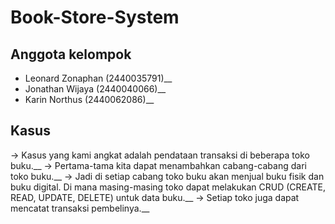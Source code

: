 # Book-Store-System

## Anggota kelompok
- Leonard Zonaphan (2440035791)__
- Jonathan Wijaya (2440040066)__
- Karin Northus (2440062086)__

## Kasus
-> Kasus yang kami angkat adalah pendataan transaksi di beberapa toko buku.__
-> Pertama-tama kita dapat menambahkan cabang-cabang dari toko buku.__
-> Jadi di setiap cabang toko buku akan menjual buku fisik dan buku digital. Di mana masing-masing toko dapat melakukan CRUD (CREATE, READ, UPDATE, DELETE) untuk data buku.__ 
-> Setiap toko juga dapat mencatat transaksi pembelinya.__